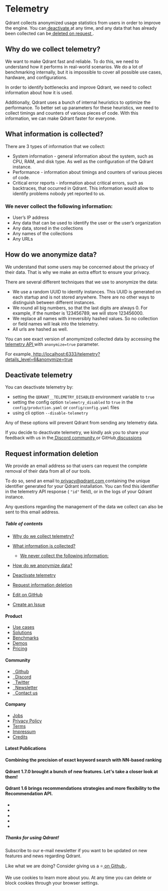 # Telemetry

Qdrant collects anonymized usage statistics from users in order to improve the engine.
You can[ deactivate ](https://qdrant.tech/documentation/guides/telemetry/#deactivate-telemetry)at any time, and any data that has already been collected can be[ deleted on request ](https://qdrant.tech/documentation/guides/telemetry/#request-information-deletion).

## Why do we collect telemetry?

We want to make Qdrant fast and reliable. To do this, we need to understand how it performs in real-world scenarios.
We do a lot of benchmarking internally, but it is impossible to cover all possible use cases, hardware, and configurations.

In order to identify bottlenecks and improve Qdrant, we need to collect information about how it is used.

Additionally, Qdrant uses a bunch of internal heuristics to optimize the performance.
To better set up parameters for these heuristics, we need to collect timings and counters of various pieces of code.
With this information, we can make Qdrant faster for everyone.

## What information is collected?

There are 3 types of information that we collect:

- System information - general information about the system, such as CPU, RAM, and disk type. As well as the configuration of the Qdrant instance.
- Performance - information about timings and counters of various pieces of code.
- Critical error reports - information about critical errors, such as backtraces, that occurred in Qdrant. This information would allow to identify problems nobody yet reported to us.


### We never collect the following information:

- User’s IP address
- Any data that can be used to identify the user or the user’s organization
- Any data, stored in the collections
- Any names of the collections
- Any URLs


## How do we anonymize data?

We understand that some users may be concerned about the privacy of their data.
That is why we make an extra effort to ensure your privacy.

There are several different techniques that we use to anonymize the data:

- We use a random UUID to identify instances. This UUID is generated on each startup and is not stored anywhere. There are no other ways to distinguish between different instances.
- We round all big numbers, so that the last digits are always 0. For example, if the number is 123456789, we will store 123456000.
- We replace all names with irreversibly hashed values. So no collection or field names will leak into the telemetry.
- All urls are hashed as well.


You can see exact version of anomymized collected data by accessing the[ telemetry API ](https://qdrant.github.io/qdrant/redoc/index.html#tag/service/operation/telemetry)with `anonymize=true` parameter.

For example,[ http://localhost:6333/telemetry?details_level=6&anonymize=true ](http://localhost:6333/telemetry?details_level=6&anonymize=true)

## Deactivate telemetry

You can deactivate telemetry by:

- setting the `QDRANT__TELEMETRY_DISABLED` environment variable to `true`
- setting the config option `telemetry_disabled` to `true` in the `config/production.yaml` or `config/config.yaml` files
- using cli option `--disable-telemetry`


Any of these options will prevent Qdrant from sending any telemetry data.

If you decide to deactivate telemetry, we kindly ask you to share your feedback with us in the[ Discord community ](https://qdrant.to/discord)or GitHub[ discussions ](https://github.com/qdrant/qdrant/discussions)

## Request information deletion

We provide an email address so that users can request the complete removal of their data from all of our tools.

To do so, send an email to[ privacy@qdrant.com ](mailto:privacy@qdrant.com)containing the unique identifier generated for your Qdrant installation.
You can find this identifier in the telemetry API response ( `"id"` field), or in the logs of your Qdrant instance.

Any questions regarding the management of the data we collect can also be sent to this email address.

##### Table of contents

- [ Why do we collect telemetry? ](https://qdrant.tech/documentation/guides/telemetry/#why-do-we-collect-telemetry)
- [ What information is collected? ](https://qdrant.tech/documentation/guides/telemetry/#what-information-is-collected)
    - [ We never collect the following information: ](https://qdrant.tech/documentation/guides/telemetry/#we-never-collect-the-following-information)
- [ How do we anonymize data? ](https://qdrant.tech/documentation/guides/telemetry/#how-do-we-anonymize-data)
- [ Deactivate telemetry ](https://qdrant.tech/documentation/guides/telemetry/#deactivate-telemetry)
- [ Request information deletion ](https://qdrant.tech/documentation/guides/telemetry/#request-information-deletion)


- [ 
 Edit on GitHub
 ](https://github.com/qdrant/landing_page/tree/master/qdrant-landing/content/documentation/guides/telemetry.md)
- [ 
 Create an Issue
 ](https://github.com/qdrant/landing_page/issues/new/choose)


#### Product

- [ 
Use cases
 ](https://qdrant.tech/use-cases/)
- [ 
Solutions
 ](https://qdrant.tech/solutions/)
- [ 
Benchmarks
 ](https://qdrant.tech/benchmarks/)
- [ 
Demos
 ](https://qdrant.tech/demo/)
- [ 
Pricing
 ](https://qdrant.tech/pricing/)


#### Community

- [ 
 
Github
 ](https://github.com/qdrant/qdrant)
- [ 
 
Discord
 ](https://qdrant.to/discord)
- [ 
 
Twitter
 ](https://qdrant.to/twitter)
- [ 
 
Newsletter
 ](https://qdrant.tech/subscribe/)
- [ 
 
Contact us
 ](https://qdrant.to/contact-us)


#### Company

- [ 
Jobs
 ](https://qdrant.join.com)
- [ 
Privacy Policy
 ](https://qdrant.tech/legal/privacy-policy/)
- [ 
Terms
 ](https://qdrant.tech/legal/terms_and_conditions/)
- [ 
Impressum
 ](https://qdrant.tech/legal/impressum/)
- [ 
Credits
 ](https://qdrant.tech/legal/credits/)


#### Latest Publications

#### Combining the precision of exact keyword search with NN-based ranking

#### Qdrant 1.7.0 brought a bunch of new features. Let's take a closer look at them!

#### Qdrant 1.6 brings recommendations strategies and more flexibility to the Recommendation API.

- [  ](https://github.com/qdrant/qdrant)
- [  ](https://qdrant.to/linkedin)
- [  ](https://qdrant.to/twitter)
- [  ](https://qdrant.to/discord)
- [  ](https://www.youtube.com/channel/UC6ftm8PwH1RU_LM1jwG0LQA)


##### Thanks for using Qdrant!

Subscribe to our e-mail newsletter if you want to be updated on new features and news regarding
Qdrant.

Like what we are doing? Consider giving us a ⭐[ on Github ](https://github.com/qdrant/qdrant).

We use cookies to learn more about you. At any time you can delete or block cookies through your browser settings.